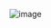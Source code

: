 ![image](https://user-images.githubusercontent.com/49093196/166511313-b9089f64-9200-4bcd-87d1-2cd773b0d63c.png)

